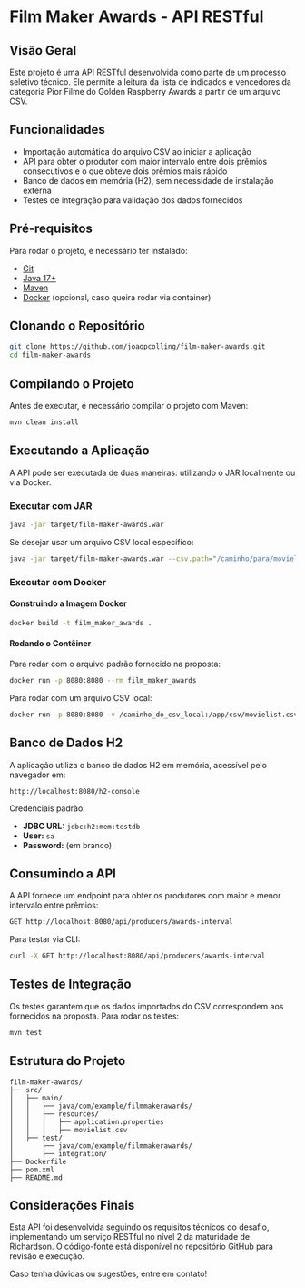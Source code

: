 # Film Maker Awards - API RESTful

## Visão Geral
Este projeto é uma API RESTful desenvolvida como parte de um processo seletivo técnico. Ele permite a leitura da lista de indicados e vencedores da categoria Pior Filme do Golden Raspberry Awards a partir de um arquivo CSV.

## Funcionalidades
- Importação automática do arquivo CSV ao iniciar a aplicação
- API para obter o produtor com maior intervalo entre dois prêmios consecutivos e o que obteve dois prêmios mais rápido
- Banco de dados em memória (H2), sem necessidade de instalação externa
- Testes de integração para validação dos dados fornecidos

## Pré-requisitos
Para rodar o projeto, é necessário ter instalado:
- [Git](https://git-scm.com/)
- [Java 17+](https://adoptium.net/)
- [Maven](https://maven.apache.org/)
- [Docker](https://www.docker.com/) (opcional, caso queira rodar via container)

## Clonando o Repositório
```sh
git clone https://github.com/joaopcolling/film-maker-awards.git
cd film-maker-awards
```

## Compilando o Projeto
Antes de executar, é necessário compilar o projeto com Maven:
```sh
mvn clean install
```

## Executando a Aplicação
A API pode ser executada de duas maneiras: utilizando o JAR localmente ou via Docker.

### Executar com JAR
```sh
java -jar target/film-maker-awards.war
```

Se desejar usar um arquivo CSV local específico:
```sh
java -jar target/film-maker-awards.war --csv.path="/caminho/para/movielist.csv"
```

### Executar com Docker
#### Construindo a Imagem Docker
```sh
docker build -t film_maker_awards .
```

#### Rodando o Contêiner
Para rodar com o arquivo padrão fornecido na proposta:
```sh
docker run -p 8080:8080 --rm film_maker_awards
```

Para rodar com um arquivo CSV local:
```sh
docker run -p 8080:8080 -v /caminho_do_csv_local:/app/csv/movielist.csv --rm film_maker_awards --csv.path=/app/csv/movielist.csv
```

## Banco de Dados H2
A aplicação utiliza o banco de dados H2 em memória, acessível pelo navegador em:
```
http://localhost:8080/h2-console
```
Credenciais padrão:
- **JDBC URL:** `jdbc:h2:mem:testdb`
- **User:** `sa`
- **Password:** (em branco)

## Consumindo a API
A API fornece um endpoint para obter os produtores com maior e menor intervalo entre prêmios:
```sh
GET http://localhost:8080/api/producers/awards-interval
```
Para testar via CLI:
```sh
curl -X GET http://localhost:8080/api/producers/awards-interval
```

## Testes de Integração
Os testes garantem que os dados importados do CSV correspondem aos fornecidos na proposta. Para rodar os testes:
```sh
mvn test
```

## Estrutura do Projeto
```
film-maker-awards/
├── src/
│   ├── main/
│   │   ├── java/com/example/filmmakerawards/
│   │   ├── resources/
│   │   │   ├── application.properties
│   │   │   ├── movielist.csv
│   ├── test/
│       ├── java/com/example/filmmakerawards/
│       ├── integration/
├── Dockerfile
├── pom.xml
├── README.md
```

## Considerações Finais
Esta API foi desenvolvida seguindo os requisitos técnicos do desafio, implementando um serviço RESTful no nível 2 da maturidade de Richardson. O código-fonte está disponível no repositório GitHub para revisão e execução.

Caso tenha dúvidas ou sugestões, entre em contato!
